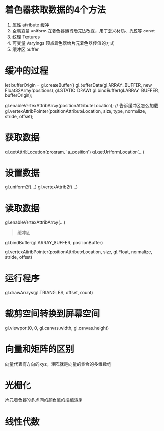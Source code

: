 # 着色器获取数据的4个方法

1. 属性 attribute 缓冲
2. 全局变量  uniform 在着色器运行后无法改变，用于定义材质、光照等  const
3. 纹理 Textures
4. 可变量 Varyings  顶点着色器给片元着色器传值的方式
5. 缓冲区 buffer 

# 缓冲的过程

let bufferOrigin = gl.createBuffer()
gl.bufferData(gl.ARRAY_BUFFER, new Float32Array(positions), gl.STATIC_DRAW)
gl.bindBuffer(gl.ARRAY_BUFFER, bufferOrigin);

gl.enableVertexAttribArray(positionAttributeLocation);  // 告诉缓冲区怎么加载
gl.vertexAttribPointer(positionAttributeLocation, size, type, normalize, stride, offset);

# 获取数据

gl.getAttribLocation(program, 'a_position')
gl.getUniformLocation(...)

# 设置数据

gl.uniform2f(...)
gl.vertexAttrib2f(...)

# 读取数据

gl.enableVertexAttribArray(...)

> 缓冲区

gl.bindBuffer(gl.ARRAY_BUFFER, positionBuffer)

gl.vertexAttribPointer(positionAttributeLocation, size, gl.Float, normalize, stride, offset)  

# 运行程序

gl.drawArrays(gl.TRIANGLES, offset, count)

# 裁剪空间转换到屏幕空间

gl.viewport(0, 0, gl.canvas.width, gl.canvas.height);

# 向量和矩阵的区别

向量代表有方向的xyz，矩阵就是向量的集合的多维数组

# 光栅化

片元着色器的多点间的颜色值的插值渲染

# 线性代数




